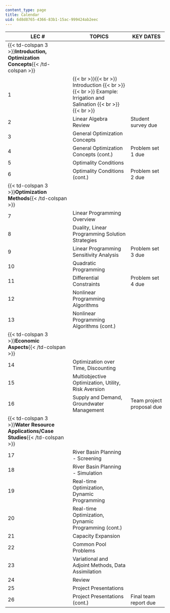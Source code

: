 ```yaml
---
content_type: page
title: Calendar
uid: 6d8d8765-4366-83b1-15ac-999424ab2eec
---
```


| LEC # | TOPICS | KEY DATES |
| --- | --- | --- |
| {{< td-colspan 3 >}}**Introduction, Optimization Concepts**{{< /td-colspan >}} |||
| 1 |  {{< br >}}{{< br >}} Introduction {{< br >}}{{< br >}} Example: Irrigation and Salination {{< br >}}{{< br >}}  |  |
| 2 | Linear Algebra Review | Student survey due |
| 3 | General Optimization Concepts |  |
| 4 | General Optimization Concepts (cont.) | Problem set 1 due |
| 5 | Optimality Conditions |  |
| 6 | Optimality Conditions (cont.) | Problem set 2 due |
| {{< td-colspan 3 >}}**Optimization Methods**{{< /td-colspan >}} |||
| 7 | Linear Programming Overview |  |
| 8 | Duality, Linear Programming Solution Strategies |  |
| 9 | Linear Programming Sensitivity Analysis | Problem set 3 due |
| 10 | Quadratic Programming |  |
| 11 | Differential Constraints | Problem set 4 due |
| 12 | Nonlinear Programming Algorithms |  |
| 13 | Nonlinear Programming Algorithms (cont.) |  |
| {{< td-colspan 3 >}}**Economic Aspects**{{< /td-colspan >}} |||
| 14 | Optimization over Time, Discounting |  |
| 15 | Multiobjective Optimization, Utility, Risk Aversion |  |
| 16 | Supply and Demand, Groundwater Management | Team project proposal due |
| {{< td-colspan 3 >}}**Water Resource Applications/Case Studies**{{< /td-colspan >}} |||
| 17 | River Basin Planning - Screening |  |
| 18 | River Basin Planning - Simulation |  |
| 19 | Real-time Optimization, Dynamic Programming |  |
| 20 | Real-time Optimization, Dynamic Programming (cont.) |  |
| 21 | Capacity Expansion |  |
| 22 | Common Pool Problems |  |
| 23 | Variational and Adjoint Methods, Data Assimilation |  |
| 24 | Review |  |
| 25 | Project Presentations |  |
| 26 | Project Presentations (cont.) | Final team report due